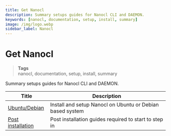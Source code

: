 ```yaml
---
title: Get Nanocl
description: Summary setups guides for Nanocl CLI and DAEMON.
keywords: [nanocl, documentation, setup, install, summary]
image: /img/logo.webp
sidebar_label: Nanocl
---
```


# Get Nanocl

> **Tags** <br />
> nanocl, documentation, setup, install, summary

Summary setups guides for Nanocl CLI and DAEMON.

| Title      | Description |
| ----------- | ----------- |
| [Ubuntu/Debian](/docs/setups/nanocl/linux/ubuntu.md)   | Install and setup Nanocl on Ubuntu or Debian based system  |
| [Post installation](/docs/setups/nanocl/linux/post-installation.md)   | Post installation guides required to start to step in  |
